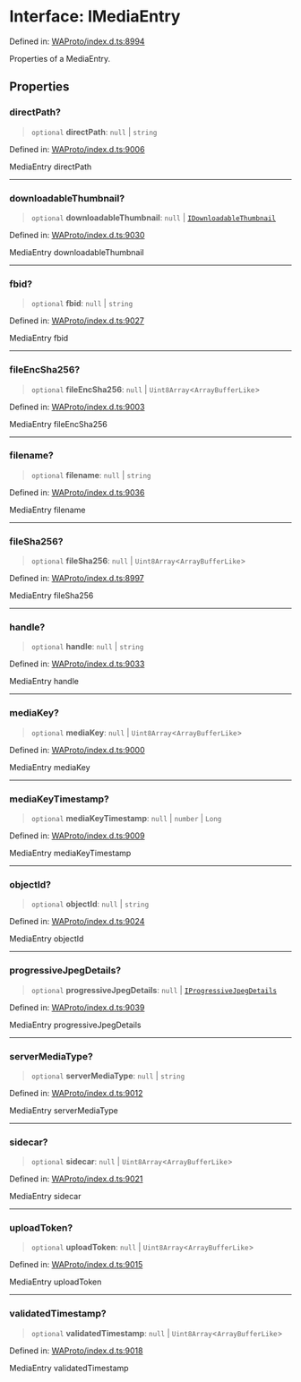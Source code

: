 # Interface: IMediaEntry

Defined in: [WAProto/index.d.ts:8994](https://github.com/Riders004/Tv/blob/3d6aaf6f3efb499dc9d0ca82bb24083bb45a8478/WAProto/index.d.ts#L8994)

Properties of a MediaEntry.

## Properties

### directPath?

> `optional` **directPath**: `null` \| `string`

Defined in: [WAProto/index.d.ts:9006](https://github.com/Riders004/Tv/blob/3d6aaf6f3efb499dc9d0ca82bb24083bb45a8478/WAProto/index.d.ts#L9006)

MediaEntry directPath

***

### downloadableThumbnail?

> `optional` **downloadableThumbnail**: `null` \| [`IDownloadableThumbnail`](../namespaces/MediaEntry/interfaces/IDownloadableThumbnail.md)

Defined in: [WAProto/index.d.ts:9030](https://github.com/Riders004/Tv/blob/3d6aaf6f3efb499dc9d0ca82bb24083bb45a8478/WAProto/index.d.ts#L9030)

MediaEntry downloadableThumbnail

***

### fbid?

> `optional` **fbid**: `null` \| `string`

Defined in: [WAProto/index.d.ts:9027](https://github.com/Riders004/Tv/blob/3d6aaf6f3efb499dc9d0ca82bb24083bb45a8478/WAProto/index.d.ts#L9027)

MediaEntry fbid

***

### fileEncSha256?

> `optional` **fileEncSha256**: `null` \| `Uint8Array`\<`ArrayBufferLike`\>

Defined in: [WAProto/index.d.ts:9003](https://github.com/Riders004/Tv/blob/3d6aaf6f3efb499dc9d0ca82bb24083bb45a8478/WAProto/index.d.ts#L9003)

MediaEntry fileEncSha256

***

### filename?

> `optional` **filename**: `null` \| `string`

Defined in: [WAProto/index.d.ts:9036](https://github.com/Riders004/Tv/blob/3d6aaf6f3efb499dc9d0ca82bb24083bb45a8478/WAProto/index.d.ts#L9036)

MediaEntry filename

***

### fileSha256?

> `optional` **fileSha256**: `null` \| `Uint8Array`\<`ArrayBufferLike`\>

Defined in: [WAProto/index.d.ts:8997](https://github.com/Riders004/Tv/blob/3d6aaf6f3efb499dc9d0ca82bb24083bb45a8478/WAProto/index.d.ts#L8997)

MediaEntry fileSha256

***

### handle?

> `optional` **handle**: `null` \| `string`

Defined in: [WAProto/index.d.ts:9033](https://github.com/Riders004/Tv/blob/3d6aaf6f3efb499dc9d0ca82bb24083bb45a8478/WAProto/index.d.ts#L9033)

MediaEntry handle

***

### mediaKey?

> `optional` **mediaKey**: `null` \| `Uint8Array`\<`ArrayBufferLike`\>

Defined in: [WAProto/index.d.ts:9000](https://github.com/Riders004/Tv/blob/3d6aaf6f3efb499dc9d0ca82bb24083bb45a8478/WAProto/index.d.ts#L9000)

MediaEntry mediaKey

***

### mediaKeyTimestamp?

> `optional` **mediaKeyTimestamp**: `null` \| `number` \| `Long`

Defined in: [WAProto/index.d.ts:9009](https://github.com/Riders004/Tv/blob/3d6aaf6f3efb499dc9d0ca82bb24083bb45a8478/WAProto/index.d.ts#L9009)

MediaEntry mediaKeyTimestamp

***

### objectId?

> `optional` **objectId**: `null` \| `string`

Defined in: [WAProto/index.d.ts:9024](https://github.com/Riders004/Tv/blob/3d6aaf6f3efb499dc9d0ca82bb24083bb45a8478/WAProto/index.d.ts#L9024)

MediaEntry objectId

***

### progressiveJpegDetails?

> `optional` **progressiveJpegDetails**: `null` \| [`IProgressiveJpegDetails`](../namespaces/MediaEntry/interfaces/IProgressiveJpegDetails.md)

Defined in: [WAProto/index.d.ts:9039](https://github.com/Riders004/Tv/blob/3d6aaf6f3efb499dc9d0ca82bb24083bb45a8478/WAProto/index.d.ts#L9039)

MediaEntry progressiveJpegDetails

***

### serverMediaType?

> `optional` **serverMediaType**: `null` \| `string`

Defined in: [WAProto/index.d.ts:9012](https://github.com/Riders004/Tv/blob/3d6aaf6f3efb499dc9d0ca82bb24083bb45a8478/WAProto/index.d.ts#L9012)

MediaEntry serverMediaType

***

### sidecar?

> `optional` **sidecar**: `null` \| `Uint8Array`\<`ArrayBufferLike`\>

Defined in: [WAProto/index.d.ts:9021](https://github.com/Riders004/Tv/blob/3d6aaf6f3efb499dc9d0ca82bb24083bb45a8478/WAProto/index.d.ts#L9021)

MediaEntry sidecar

***

### uploadToken?

> `optional` **uploadToken**: `null` \| `Uint8Array`\<`ArrayBufferLike`\>

Defined in: [WAProto/index.d.ts:9015](https://github.com/Riders004/Tv/blob/3d6aaf6f3efb499dc9d0ca82bb24083bb45a8478/WAProto/index.d.ts#L9015)

MediaEntry uploadToken

***

### validatedTimestamp?

> `optional` **validatedTimestamp**: `null` \| `Uint8Array`\<`ArrayBufferLike`\>

Defined in: [WAProto/index.d.ts:9018](https://github.com/Riders004/Tv/blob/3d6aaf6f3efb499dc9d0ca82bb24083bb45a8478/WAProto/index.d.ts#L9018)

MediaEntry validatedTimestamp
